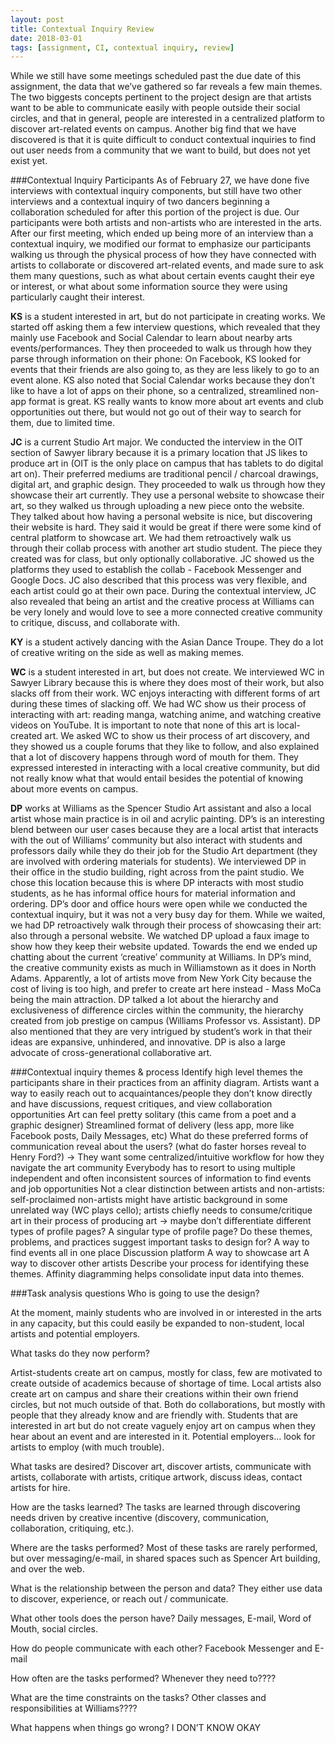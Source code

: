 ```yaml
---
layout: post
title: Contextual Inquiry Review
date: 2018-03-01
tags: [assignment, CI, contextual inquiry, review]
---
```


While we still have some meetings scheduled past the due date of this assignment, the data that we’ve gathered so far reveals a few main themes.  The two biggests concepts pertinent to the project design are that artists want to be able to communicate easily with people outside their social circles, and that in general, people are interested in a centralized platform to discover art-related events on campus. Another big find that we have discovered is that it is quite difficult to conduct contextual inquiries to find out user needs from a community that we want to build, but does not yet exist yet. 

###Contextual Inquiry Participants
As of February 27, we have done five interviews with contextual inquiry components, but still have two other interviews and a contextual inquiry of two dancers beginning a collaboration scheduled for after this portion of the project is due.  Our participants were both artists and non-artists who are interested in the arts.  After our first meeting, which ended up being more of an interview than a contextual inquiry, we modified our format to emphasize our participants walking us through the physical process of how they have connected with artists to collaborate or discovered art-related events, and made sure to ask them many questions, such as what about certain events caught their eye or interest, or what about some information source they were using particularly caught their interest.  

**KS** is a student interested in art, but do not participate in creating works. We started off asking them a few interview questions, which revealed that they mainly use Facebook and Social Calendar to learn about nearby arts events/performances. They then proceeded to walk us through how they parse through information on their phone: On Facebook, KS looked for events that their friends are also going to, as they are less likely to go to an event alone. KS also noted that Social Calendar works because they don’t like to have a lot of apps on their phone, so a centralized, streamlined non-app format is great. KS really wants to know more about art events and club opportunities out there, but would not go out of their way to search for them, due to limited time.

**JC** is a current Studio Art major. We conducted the interview in the OIT section of Sawyer library because it is a primary location that JS likes to produce art in (OIT is the only place on campus that has tablets to do digital art on). Their preferred mediums are traditional pencil / charcoal drawings, digital art, and graphic design. They proceeded to walk us through how they showcase their art currently. They use a personal website to showcase their art, so they walked us through uploading a new piece onto the website. They talked about how having a personal website is nice, but discovering their website is hard. They said it would be great if there were some kind of central platform to showcase art. We had them retroactively walk us through their collab process with another art studio student. The piece they created was for class, but only optionally collaborative. JC showed us the platforms they used to establish the collab - Facebook Messenger and Google Docs. JC also described that this process was very flexible, and each artist could go at their own pace. During the contextual interview, JC also revealed that being an artist and the creative process at Williams can be very lonely and would love to see a more connected creative community to critique, discuss, and collaborate with. 

**KY** is a student actively dancing with the Asian Dance Troupe. They do a lot of creative writing on the side as well as making memes. 

**WC** is a student interested in art, but does not create. We interviewed WC in Sawyer Library because this is where they does most of their work, but also slacks off from their work. WC enjoys interacting with different forms of art during these times of slacking off. We had WC show us their process of interacting with art: reading manga, watching anime, and watching creative videos on YouTube. It is important to note that none of this art is local-created art. We asked WC to show us their process of art discovery, and they showed us a couple forums that they like to follow, and also explained that a lot of discovery happens through word of mouth for them. They expressed interested in interacting with a local creative community, but did not really know what that would entail besides the potential of knowing about more events on campus. 

**DP** works at Williams as the Spencer Studio Art assistant and also a local artist whose main practice is in oil and acrylic painting. DP’s is an interesting blend between our user cases because they are a local artist that interacts with the out of Williams’ community but also interact with students and professors daily while they do their job for the Studio Art department (they are involved with ordering materials for students). We interviewed DP in their office in the studio building, right across from the paint studio. We chose this location because this is where DP interacts with most studio students, as he has informal office hours for material information and ordering. DP’s door and office hours were open while we conducted the contextual inquiry, but it was not a very busy day for them. While we waited, we had DP retroactively walk through their process of showcasing their art: also through a personal website. We watched DP upload a faux image to show how they keep their website updated. Towards the end we ended up chatting about the current ‘creative’ community at Williams. In DP’s mind, the creative community exists as much in Williamstown as it does in North Adams. Apparently, a lot of artists move from New York City because the cost of living is too high, and prefer to create art here instead - Mass MoCa being the main attraction. DP talked a lot about the hierarchy and exclusiveness of difference circles within the community, the hierarchy created from job prestige on campus (Williams Professor vs. Assistant). DP also mentioned that they are very intrigued by student’s work in that their ideas are expansive, unhindered, and innovative. DP is also a large advocate of cross-generational collaborative art. 

###Contextual inquiry themes & process
Identify high level themes the participants share in their practices from an affinity diagram.
Artists want a way to easily reach out to acquaintances/people they don’t know directly and have discussions, request critiques, and view collaboration opportunities
Art can feel pretty solitary (this came from a poet and a graphic designer)
Streamlined format of delivery (less app, more like Facebook posts, Daily Messages, etc) What do these preferred forms of communication reveal about the users? (what do faster horses reveal to Henry Ford?) -> They want some centralized/intuitive workflow for how they navigate the art community
Everybody has to resort to using multiple independent and often inconsistent sources of information to find events and job opportunities
Not a clear distinction between artists and non-artists: self-proclaimed non-artists might have artistic background in some unrelated way (WC plays cello); artists chiefly needs to consume/critique art in their process of producing art -> maybe don’t differentiate different types of profile pages? A singular type of profile page?
Do these themes, problems, and practices suggest important tasks to design for?
A way to find events all in one place
Discussion platform
A way to showcase art
A way to discover other artists
Describe your process for identifying these themes.
Affinity diagramming helps consolidate input data into themes.

###Task analysis questions
Who is going to use the design?

At the moment, mainly students who are involved in or interested in the arts in any capacity, but this could easily be expanded to non-student, local artists and potential employers.

What tasks do they now perform?

Artist-students create art on campus, mostly for class, few are motivated to create outside of academics because of shortage of time. Local artists also create art on campus and share their creations within their own friend circles, but not much outside of that. Both do collaborations, but mostly with people that they already know and are friendly with. Students that are interested in art but do not create vaguely enjoy art on campus when they hear about an event and are interested in it. Potential employers… look for artists to employ (with much trouble).

What tasks are desired?
Discover art, discover artists, communicate with artists, collaborate with artists, critique artwork, discuss ideas, contact artists for hire. 


How are the tasks learned?
The tasks are learned through discovering needs driven by creative incentive (discovery, communication, collaboration, critiquing, etc.). 


Where are the tasks performed?
Most of these tasks are rarely performed, but over messaging/e-mail, in shared spaces such as Spencer Art building, and over the web. 


What is the relationship between the person and data?
They either use data to discover, experience, or reach out / communicate. 


What other tools does the person have?
Daily messages, E-mail, Word of Mouth, social circles. 


How do people communicate with each other?
Facebook Messenger and E-mail


How often are the tasks performed?
Whenever they need to????


What are the time constraints on the tasks?
Other classes and responsibilities at Williams????


What happens when things go wrong?
I DON’T KNOW OKAY




